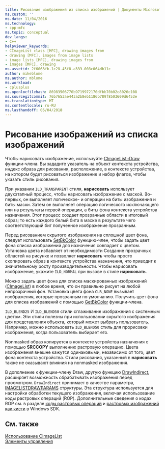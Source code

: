 ```yaml
---
title: Рисование изображений из списка изображений | Документы Microsoft
ms.custom: ''
ms.date: 11/04/2016
ms.technology:
- cpp-mfc
ms.topic: conceptual
dev_langs:
- C++
helpviewer_keywords:
- CImageList class [MFC], drawing images from
- drawing [MFC], images from image lists
- image lists [MFC], drawing images from
- images [MFC], drawing
ms.assetid: 2f6063fb-1c28-45f8-a333-008c064db11c
author: mikeblome
ms.author: mblome
ms.workload:
- cplusplus
ms.openlocfilehash: 86983506770b9719972170dfbb70b02c8026e108
ms.sourcegitcommit: 76b7653ae443a2b8eb1186b789f8503609d6453e
ms.translationtype: MT
ms.contentlocale: ru-RU
ms.lasthandoff: 05/04/2018
---
```

# <a name="drawing-images-from-an-image-list"></a>Рисование изображений из списка изображений
Чтобы нарисовать изображение, используйте [CImageList::Draw](../mfc/reference/cimagelist-class.md#draw) функции-члена. Вы зададите указатель на объект контекста устройства, индекс образа для рисования, расположение, в контексте устройства, на котором будет рисоваться изображение и набор флагов, чтобы указать стиль рисования.  
  
 При указании `ILD_TRANSPARENT` стиля, **нарисовать** использует двухэтапный процесс, чтобы нарисовать изображение с маской. Во-первых, он выполняет логическое- и операции на биты изображения и биты маски. Затем он выполняет операцию логического исключающего или на результаты первой операции, а биты фона контекста устройства назначения. Этот процесс создает прозрачные области в итоговый образ; то есть каждого белый бита в маске в результате чего соответствующий бит полученное изображение прозрачным.  
  
 Перед рисованием скрытого изображения на сплошной цвет фона, следует использовать [SetBkColor](../mfc/reference/cimagelist-class.md#setbkcolor) функцию-член, чтобы задать цвет фона списка изображений для назначения совпадает с цветом. Установка цвета избавляет от необходимости Создание прозрачных областей на рисунке и позволяет **нарисовать** чтобы просто скопировать образ в контексте устройства назначения, что приводит к значительному росту производительности. Чтобы нарисовать изображение, укажите `ILD_NORMAL` при вызове в стиле **нарисовать**.  
  
 Можно задать цвет фона для списка маскированных изображений ([CImageList](../mfc/reference/cimagelist-class.md)) в любое время, что он правильно рисует на любой непрозрачный фон. Установка цвета фона `CLR_NONE` вызывает изображения, которые прозрачным по умолчанию. Получить цвет фона для списка изображений с помощью [GetBkColor](../mfc/reference/cimagelist-class.md#getbkcolor) функции-члена.  
  
 `ILD_BLEND25` И `ILD_BLEND50` стили сглаживание изображения с системным цветом. Эти стили полезны при использовании скрытого изображения для представления объекта, который может выбрать пользователь. Например, можно использовать `ILD_BLEND50` стиль для прорисовки изображения, когда пользователь выбирает его.  
  
 Nonmasked образ копируется в контексте устройства назначения с помощью **SRCCOPY** выполнению растровую операцию. Цвета изображения внешне кажутся одинаковыми, независимо от того, цвет фона контекста устройства. Стили рисования, указанный в **нарисовать** также не оказывают влияния на nonmasked изображения.  
  
 В дополнение к функции-члену Draw, другую функцию [DrawIndirect](../mfc/reference/cimagelist-class.md#drawindirect), расширяет возможность обрабатывать изображения перед просмотром. `DrawIndirect` принимает в качестве параметра, [IMAGELISTDRAWPARAMS](http://msdn.microsoft.com/library/windows/desktop/bb761395) структуры. Эта структура используется для настройки обработки текущего изображения, включая использование коды растровых операций (ROP). Дополнительные сведения о кодах ROP см. в разделе [коды растровых операций](http://msdn.microsoft.com/library/windows/desktop/dd162892) и [растровых изображений как кисти](http://msdn.microsoft.com/library/windows/desktop/dd183378) в Windows SDK.  
  
## <a name="see-also"></a>См. также  
 [Использование CImageList](../mfc/using-cimagelist.md)   
 [Элементы управления](../mfc/controls-mfc.md)

